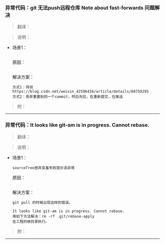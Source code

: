 ### 异常代码：git 无法push远程仓库 Note about fast-forwards 问题解决
>翻译：

>说明：

 * 场景1： 
    ```
    
    ```
    原因：    
    ```
    
    ```
    解决方案：
     ```
     方式1：待测 https://blog.csdn.net/weixin_42596434/article/details/88759295
     方式2：丢弃重置到同一个commit，然后先拉，在重新提交，在推送
     ```
>附： 

- - -
### 异常代码：It looks like git-am is in progress. Cannot rebase.
>翻译：

>说明：

 * 场景1： 
    ```
    sourceTree放弃变基失败提示该异常
    ```
    原因：    
    ```
    
    ```
    解决方案：
     ```
    git pull 的时候出现这样的错误。
    
    It looks like git-am is in progress. Cannot rebase.
    用如下方法解决：rm -rf .git/rebase-apply
    在工程的根目录执行。
     ```
>附： 

- - -
